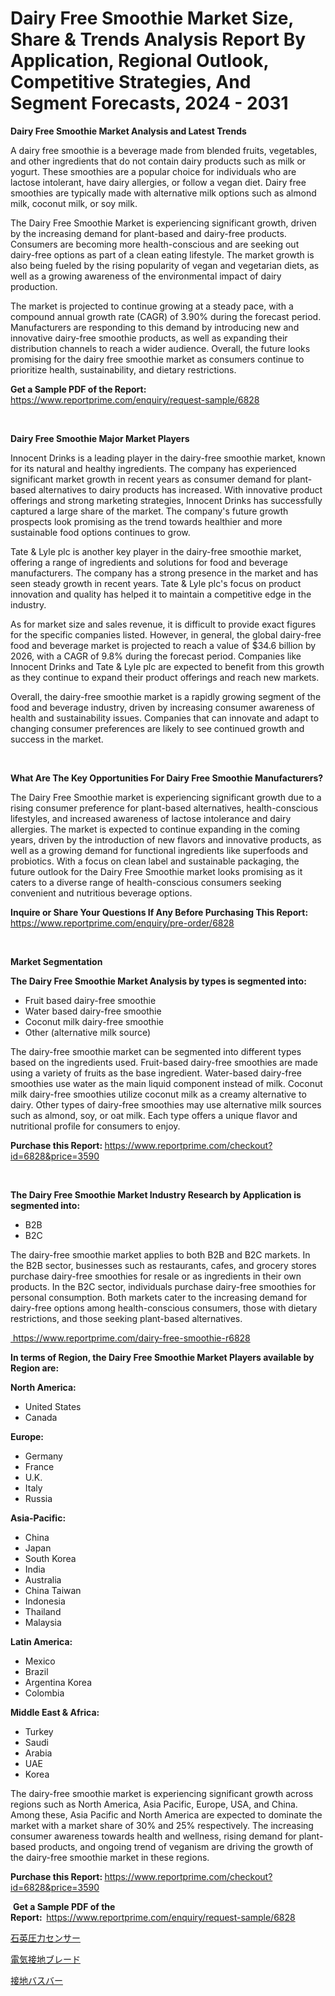 <p><h1>Dairy Free Smoothie Market Size, Share & Trends Analysis Report By Application, Regional Outlook, Competitive Strategies, And Segment Forecasts, 2024 - 2031</h1></p><p><strong>Dairy Free Smoothie Market Analysis and Latest Trends</strong></p>
<p><p>A dairy free smoothie is a beverage made from blended fruits, vegetables, and other ingredients that do not contain dairy products such as milk or yogurt. These smoothies are a popular choice for individuals who are lactose intolerant, have dairy allergies, or follow a vegan diet. Dairy free smoothies are typically made with alternative milk options such as almond milk, coconut milk, or soy milk.</p><p>The Dairy Free Smoothie Market is experiencing significant growth, driven by the increasing demand for plant-based and dairy-free products. Consumers are becoming more health-conscious and are seeking out dairy-free options as part of a clean eating lifestyle. The market growth is also being fueled by the rising popularity of vegan and vegetarian diets, as well as a growing awareness of the environmental impact of dairy production.</p><p>The market is projected to continue growing at a steady pace, with a compound annual growth rate (CAGR) of 3.90% during the forecast period. Manufacturers are responding to this demand by introducing new and innovative dairy-free smoothie products, as well as expanding their distribution channels to reach a wider audience. Overall, the future looks promising for the dairy free smoothie market as consumers continue to prioritize health, sustainability, and dietary restrictions.</p></p>
<p><strong>Get a Sample PDF of the Report:&nbsp;</strong> <a href="https://www.reportprime.com/enquiry/request-sample/6828">https://www.reportprime.com/enquiry/request-sample/6828</a></p>
<p>&nbsp;</p>
<p><strong>Dairy Free Smoothie Major Market Players</strong></p>
<p><p>Innocent Drinks is a leading player in the dairy-free smoothie market, known for its natural and healthy ingredients. The company has experienced significant market growth in recent years as consumer demand for plant-based alternatives to dairy products has increased. With innovative product offerings and strong marketing strategies, Innocent Drinks has successfully captured a large share of the market. The company's future growth prospects look promising as the trend towards healthier and more sustainable food options continues to grow.</p><p>Tate & Lyle plc is another key player in the dairy-free smoothie market, offering a range of ingredients and solutions for food and beverage manufacturers. The company has a strong presence in the market and has seen steady growth in recent years. Tate & Lyle plc's focus on product innovation and quality has helped it to maintain a competitive edge in the industry.</p><p>As for market size and sales revenue, it is difficult to provide exact figures for the specific companies listed. However, in general, the global dairy-free food and beverage market is projected to reach a value of $34.6 billion by 2026, with a CAGR of 9.8% during the forecast period. Companies like Innocent Drinks and Tate & Lyle plc are expected to benefit from this growth as they continue to expand their product offerings and reach new markets.</p><p>Overall, the dairy-free smoothie market is a rapidly growing segment of the food and beverage industry, driven by increasing consumer awareness of health and sustainability issues. Companies that can innovate and adapt to changing consumer preferences are likely to see continued growth and success in the market.</p></p>
<p>&nbsp;</p>
<p><strong>What Are The Key Opportunities For Dairy Free Smoothie Manufacturers?</strong></p>
<p><p>The Dairy Free Smoothie market is experiencing significant growth due to a rising consumer preference for plant-based alternatives, health-conscious lifestyles, and increased awareness of lactose intolerance and dairy allergies. The market is expected to continue expanding in the coming years, driven by the introduction of new flavors and innovative products, as well as a growing demand for functional ingredients like superfoods and probiotics. With a focus on clean label and sustainable packaging, the future outlook for the Dairy Free Smoothie market looks promising as it caters to a diverse range of health-conscious consumers seeking convenient and nutritious beverage options.</p></p>
<p><strong>Inquire or Share Your Questions If Any Before Purchasing This Report:</strong> <a href="https://www.reportprime.com/enquiry/pre-order/6828">https://www.reportprime.com/enquiry/pre-order/6828</a></p>
<p>&nbsp;</p>
<p><strong>Market Segmentation</strong></p>
<p><strong>The Dairy Free Smoothie Market Analysis by types is segmented into:</strong></p>
<p><ul><li>Fruit based dairy-free smoothie</li><li>Water based dairy-free smoothie</li><li>Coconut milk dairy-free smoothie</li><li>Other (alternative milk source)</li></ul></p>
<p><p>The dairy-free smoothie market can be segmented into different types based on the ingredients used. Fruit-based dairy-free smoothies are made using a variety of fruits as the base ingredient. Water-based dairy-free smoothies use water as the main liquid component instead of milk. Coconut milk dairy-free smoothies utilize coconut milk as a creamy alternative to dairy. Other types of dairy-free smoothies may use alternative milk sources such as almond, soy, or oat milk. Each type offers a unique flavor and nutritional profile for consumers to enjoy.</p></p>
<p><strong>Purchase this Report:&nbsp;</strong><a href="https://www.reportprime.com/checkout?id=6828&price=3590">https://www.reportprime.com/checkout?id=6828&price=3590</a></p>
<p>&nbsp;</p>
<p><strong>The Dairy Free Smoothie Market Industry Research by Application is segmented into:</strong></p>
<p><ul><li>B2B</li><li>B2C</li></ul></p>
<p><p>The dairy-free smoothie market applies to both B2B and B2C markets. In the B2B sector, businesses such as restaurants, cafes, and grocery stores purchase dairy-free smoothies for resale or as ingredients in their own products. In the B2C sector, individuals purchase dairy-free smoothies for personal consumption. Both markets cater to the increasing demand for dairy-free options among health-conscious consumers, those with dietary restrictions, and those seeking plant-based alternatives.</p></p>
<p><a href="https://www.reportprime.com/dairy-free-smoothie-r6828">&nbsp;https://www.reportprime.com/dairy-free-smoothie-r6828</a></p>
<p><strong>In terms of Region, the Dairy Free Smoothie Market Players available by Region are:</strong></p>
<p>
    <p> <strong> North America: </strong>
        <ul>
            <li>United States</li>
            <li>Canada</li>
        </ul>
        </p> 
    <p> <strong> Europe: </strong>
        <ul>
            <li>Germany</li>
            <li>France</li>
            <li>U.K.</li>
            <li>Italy</li>
            <li>Russia</li>
        </ul>
        </p> 
    <p> <strong> Asia-Pacific: </strong>
        <ul>
            <li>China</li>
            <li>Japan</li>
            <li>South Korea</li>
            <li>India</li>
            <li>Australia</li>
            <li>China Taiwan</li>
            <li>Indonesia</li>
            <li>Thailand</li>
            <li>Malaysia</li>
        </ul>
        </p> 
    <p> <strong> Latin America: </strong>
        <ul>
            <li>Mexico</li>
            <li>Brazil</li>
            <li>Argentina Korea</li>
            <li>Colombia</li>
        </ul>
        </p> 
    <p> <strong> Middle East & Africa: </strong>
        <ul>
            <li>Turkey</li>
            <li>Saudi</li>
            <li>Arabia</li>
            <li>UAE</li>
            <li>Korea</li>
        </ul>
    </p>
    </p>
<p><p>The dairy-free smoothie market is experiencing significant growth across regions such as North America, Asia Pacific, Europe, USA, and China. Among these, Asia Pacific and North America are expected to dominate the market with a market share of 30% and 25% respectively. The increasing consumer awareness towards health and wellness, rising demand for plant-based products, and ongoing trend of veganism are driving the growth of the dairy-free smoothie market in these regions.</p></p>
<p><strong>Purchase this Report: </strong><a href="https://www.reportprime.com/checkout?id=6828&price=3590">https://www.reportprime.com/checkout?id=6828&price=3590</a></p>
<p>&nbsp;<strong>Get a Sample PDF of the Report:&nbsp;&nbsp;</strong><a href="https://www.reportprime.com/enquiry/request-sample/6828">https://www.reportprime.com/enquiry/request-sample/6828</a></p>
<p><strong></strong></p>
<p><p><a href="https://github.com/JanickJohns/Market-Research-Report-List-1/blob/main/874386175656.md">石英圧力センサー</a></p><p><a href="https://github.com/tanyaali3/Market-Research-Report-List-1/blob/main/187647175654.md">電気接地ブレード</a></p><p><a href="https://github.com/DwightHuels1/Market-Research-Report-List-1/blob/main/872445075655.md">接地バスバー</a></p></p>